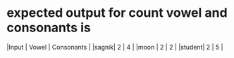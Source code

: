 # expected output for count vowel and consonants is

|Input | Vowel | Consonants |
|sagnik| 2     |     4      |
|moon  | 2     |     2      |
|student| 2    |     5      |
